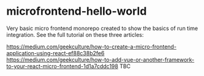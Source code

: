 # microfrontend-hello-world
Very basic micro frontend monorepo created to show the basics of run time integration. 
See the full tutorial on these three articles:

https://medium.com/geekculture/how-to-create-a-micro-frontend-application-using-react-ef88c38b2fe6
https://medium.com/geekculture/how-to-add-vue-or-another-framework-to-your-react-micro-frontend-1d1a7cddc198
TBC
